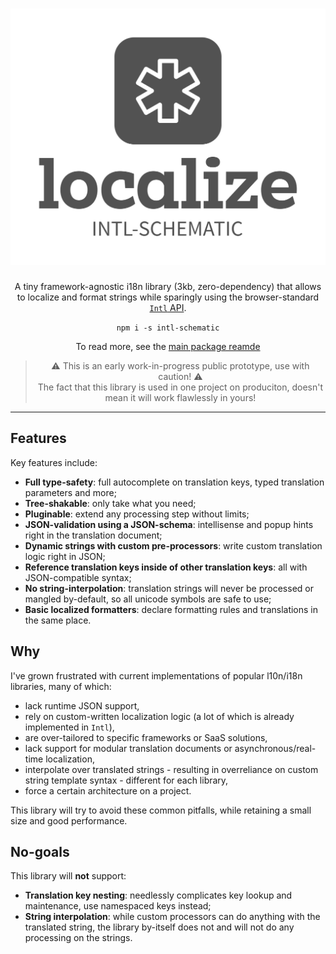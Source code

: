 <h1 align="center">
  <picture>
    <source media="(prefers-color-scheme: dark)" srcset="./logo/Dark%20Logo.svg">
    <source media="(prefers-color-scheme: light)" srcset="./logo/Light%20Logo.svg">
    <img alt="intl-schematic" src="./logo/Light%20Logo.svg">
  </picture>
</h1>

<div align="center">

A tiny framework-agnostic i18n library (3kb, zero-dependency) that allows to localize and format strings while sparingly using the browser-standard [`Intl` API](https://developer.mozilla.org/en-US/docs/Web/JavaScript/Reference/Global_Objects/Intl).

`npm i -s intl-schematic`

To read more, see the [main package reamde](./packages/intl-schematic/README.md)

> ⚠ This is an early work-in-progress public prototype, use with caution! ⚠\
> The fact that this library is used in one project on produciton, doesn't mean it will work flawlessly in yours!

</div>

---

## Features

Key features include:
- **Full type-safety**: full autocomplete on translation keys, typed translation parameters and more;
- **Tree-shakable**: only take what you need;
- **Pluginable**: extend any processing step without limits;
- **JSON-validation using a JSON-schema**: intellisense and popup hints right in the translation document;
- **Dynamic strings with custom pre-processors**: write custom translation logic right in JSON;
- **Reference translation keys inside of other translation keys**: all with JSON-compatible syntax;
- **No string-interpolation**: translation strings will never be processed or mangled by-default, so all unicode symbols are safe to use;
- **Basic localized formatters**: declare formatting rules and translations in the same place.

## Why

I've grown frustrated with current implementations of popular l10n/i18n libraries, many of which:
- lack runtime JSON support,
- rely on custom-written localization logic (a lot of which is already implemented in `Intl`),
- are over-tailored to specific frameworks or SaaS solutions,
- lack support for modular translation documents or asynchronous/real-time localization,
- interpolate over translated strings - resulting in overreliance on custom string template syntax - different for each library,
- force a certain architecture on a project.

This library will try to avoid these common pitfalls, while retaining a small size and good performance.


## No-goals

This library will **not** support:
- **Translation key nesting**: needlessly complicates key lookup and maintenance, use namespaced keys instead;
- **String interpolation**: while custom processors can do anything with the translated string, the library by-itself does not and will not do any processing on the strings.
